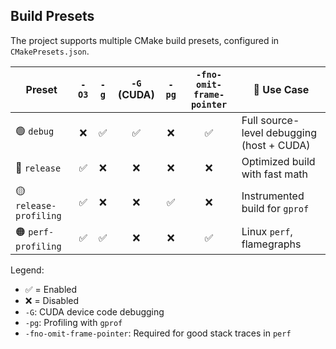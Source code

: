 ## Build Presets

The project supports multiple CMake build presets, configured in `CMakePresets.json`.

| Preset             | `-O3` | `-g` | `-G` (CUDA) | `-pg` | `-fno-omit-frame-pointer` | 🧠 Use Case                         |
|--------------------|:-----:|:----:|:-----------:|:-----:|:--------------------------:|------------------------------------|
| 🟢 `debug`          | ❌    | ✅   | ✅          | ❌    | ✅                          | Full source-level debugging (host + CUDA) |
| 🔴 `release`        | ✅    | ❌   | ❌          | ❌    | ❌                          | Optimized build with fast math      |
| 🟡 `release-profiling` | ✅ | ❌   | ❌          | ✅    | ❌                          | Instrumented build for `gprof`      |
| 🟠 `perf-profiling` | ✅    | ✅   | ❌          | ❌    | ✅                          | Linux `perf`, flamegraphs           |

Legend:
- ✅ = Enabled
- ❌ = Disabled
- `-G`: CUDA device code debugging
- `-pg`: Profiling with `gprof`
- `-fno-omit-frame-pointer`: Required for good stack traces in `perf`


